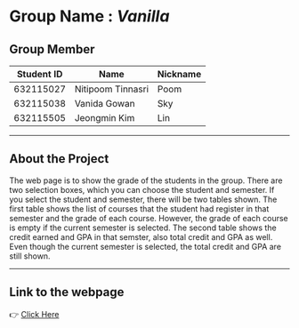 # Group Name : *Vanilla* # 

## Group Member ##

Student ID | Name | Nickname 
-------------|--------------|---------------
632115027|Nitipoom Tinnasri|Poom
632115038|Vanida Gowan|Sky
632115505|Jeongmin Kim|Lin

---

## About the Project ##

The web page is to show the grade of the students in the group. There are two selection boxes, which you can choose the student and semester.
If you select the student and semester, there will be two tables shown.
The first table shows the list of courses that the student had register in that semester and the grade of each course.
However, the grade of each course is empty if the current semester is selected.
The second table shows the credit earned and GPA in that semster, also total credit and GPA as well.
Even though the current semester is selected, the total credit and GPA are still shown. 

---

## Link to the webpage ##

:point_right:  [Click Here](https://whatsuplinlin.github.io/953234-project1/ "Click Here") 
